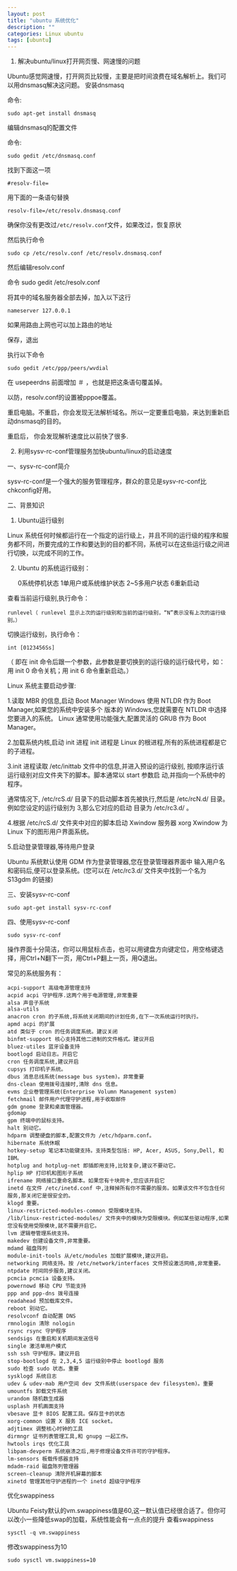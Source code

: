 ```yaml
---
layout: post
title: "ubuntu 系统优化"
description: ""
categories: Linux ubuntu
tags: [ubuntu]
---
```


1. 解决ubuntu/linux打开网页慢、网速慢的问题

Ubuntu感觉网速慢，打开网页比较慢，主要是把时间浪费在域名解析上。我们可以用dnsmasq解决这问题。
安装dnsmasq

命令:

	sudo apt-get install dnsmasq

编辑dnsmasq的配置文件

命令:

	sudo gedit /etc/dnsmasq.conf

找到下面这一项

	#resolv-file=

用下面的一条语句替换

	resolv-file=/etc/resolv.dnsmasq.conf

确保你没有更改过`/etc/resolv.conf`文件，如果改过，恢复原状

然后执行命令

	sudo cp /etc/resolv.conf /etc/resolv.dnsmasq.conf

然后编辑resolv.conf

命令
	sudo gedit /etc/resolv.conf

将其中的域名服务器全部去掉，加入以下这行

	nameserver 127.0.0.1

如果用路由上网也可以加上路由的地址

保存，退出

执行以下命令

	sudo gedit /etc/ppp/peers/wvdial

在 usepeerdns 前面增加 ＃ ，也就是把这条语句覆盖掉。

以防，resolv.conf的设置被pppoe覆盖。

重启电脑。不重启，你会发现无法解析域名。所以一定要重启电脑，来达到重新启动dnsmasq的目的。

重启后， 你会发现解析速度比以前快了很多.

2. 利用sysv-rc-conf管理服务加快ubuntu/linux的启动速度

一、sysv-rc-conf简介

sysv-rc-conf是一个强大的服务管理程序，群众的意见是sysv-rc-conf比chkconfig好用。

二、背景知识

1. Ubuntu运行级别

Linux 系统任何时候都运行在一个指定的运行级上，并且不同的运行级的程序和服务都不同，所要完成的工作和要达到的目的都不同，系统可以在这些运行级之间进行切换，以完成不同的工作。

2. Ubuntu 的系统运行级别：

	0系统停机状态
	1单用户或系统维护状态
	2~5多用户状态
	6重新启动

查看当前运行级别,执行命令：

	runlevel（ runlevel 显示上次的运行级别和当前的运行级别，“N”表示没有上次的运行级别。）

切换运行级别，执行命令：

	int [0123456Ss]
（ 即在 init 命令后跟一个参数，此参数是要切换到的运行级的运行级代号，如：用 init 0 命令关机；用 init 6 命令重新启动。）

Linux 系统主要启动步骤:

1.读取 MBR 的信息,启动 Boot Manager
Windows 使用 NTLDR 作为 Boot Manager,如果您的系统中安装多个
版本的 Windows,您就需要在 NTLDR 中选择您要进入的系统。
Linux 通常使用功能强大,配置灵活的 GRUB 作为 Boot Manager。

2.加载系统内核,启动 init 进程
init 进程是 Linux 的根进程,所有的系统进程都是它的子进程。

3.init 进程读取 /etc/inittab 文件中的信息,并进入预设的运行级别,
按顺序运行该运行级别对应文件夹下的脚本。脚本通常以 start 参数启
动,并指向一个系统中的程序。

通常情况下, /etc/rcS.d/ 目录下的启动脚本首先被执行,然后是
/etc/rcN.d/ 目录。例如您设定的运行级别为 3,那么它对应的启动
目录为 /etc/rc3.d/ 。

4.根据 /etc/rcS.d/ 文件夹中对应的脚本启动 Xwindow 服务器 xorg
Xwindow 为 Linux 下的图形用户界面系统。

5.启动登录管理器,等待用户登录

Ubuntu 系统默认使用 GDM 作为登录管理器,您在登录管理器界面中
输入用户名和密码后,便可以登录系统。(您可以在 /etc/rc3.d/
文件夹中找到一个名为 S13gdm 的链接)

三、安装sysv-rc-conf

	sudo apt-get install sysv-rc-conf

四、使用sysv-rc-conf

	sudo sysv-rc-conf

操作界面十分简洁，你可以用鼠标点击，也可以用键盘方向键定位，用空格键选择，用Ctrl+N翻下一页，用Ctrl+P翻上一页，用Q退出。

常见的系统服务有：

	acpi-support 高级电源管理支持
	acpid acpi 守护程序.这两个用于电源管理,非常重要
	alsa 声音子系统
	alsa-utils
	anacron cron 的子系统,将系统关闭期间的计划任务,在下一次系统运行时执行。
	apmd acpi 的扩展
	atd 类似于 cron 的任务调度系统。建议关闭
	binfmt-support 核心支持其他二进制的文件格式。建议开启
	bluez-utiles 蓝牙设备支持
	bootlogd 启动日志。开启它
	cron 任务调度系统,建议开启
	cupsys 打印机子系统。
	dbus 消息总线系统(message bus system)。非常重要
	dns-clean 使用拨号连接时,清除 dns 信息。
	evms 企业卷管理系统(Enterprise Volumn Management system)
	fetchmail 邮件用户代理守护进程,用于收取邮件
	gdm gnome 登录和桌面管理器。
	gdomap
	gpm 终端中的鼠标支持。
	halt 别动它。
	hdparm 调整硬盘的脚本,配置文件为 /etc/hdparm.conf。
	hibernate 系统休眠
	hotkey-setup 笔记本功能键支持。支持类型包括: HP, Acer, ASUS, Sony,Dell, 和 IBM。
	hotplug and hotplug-net 即插即用支持,比较复杂,建议不要动它。
	hplip HP 打印机和图形子系统
	ifrename 网络接口重命名脚本。如果您有十块网卡,您应该开启它
	inetd 在文件 /etc/inetd.conf 中,注释掉所有你不需要的服务。如果该文件不包含任何服务,那关闭它是很安全的。
	klogd 重要。
	linux-restricted-modules-common 受限模块支持。
	/lib/linux-restricted-modules/ 文件夹中的模块为受限模块。例如某些驱动程序,如果您没有使用受限模块,就不需要开启它。
	lvm 逻辑卷管理系统支持。
	makedev 创建设备文件,非常重要。
	mdamd 磁盘阵列
	module-init-tools 从/etc/modules 加载扩展模块,建议开启。
	networking 网络支持。按 /etc/network/interfaces 文件预设激活网络,非常重要。
	ntpdate 时间同步服务,建议关闭。
	pcmcia pcmcia 设备支持。
	powernowd 移动 CPU 节能支持
	ppp and ppp-dns 拨号连接
	readahead 预加载库文件。
	reboot 别动它。
	resolvconf 自动配置 DNS
	rmnologin 清除 nologin
	rsync rsync 守护程序
	sendsigs 在重启和关机期间发送信号
	single 激活单用户模式
	ssh ssh 守护程序。建议开启
	stop-bootlogd 在 2,3,4,5 运行级别中停止 bootlogd 服务
	sudo 检查 sudo 状态。重要
	sysklogd 系统日志
	udev & udev-mab 用户空间 dev 文件系统(userspace dev filesystem)。重要
	umountfs 卸载文件系统
	urandom 随机数生成器
	usplash 开机画面支持
	vbesave 显卡 BIOS 配置工具。保存显卡的状态
	xorg-common 设置 X 服务 ICE socket。
	adjtimex 调整核心时钟的工具
	dirmngr 证书列表管理工具,和 gnupg 一起工作。
	hwtools irqs 优化工具
	libpam-devperm 系统崩溃之后,用于修理设备文件许可的守护程序。
	lm-sensors 板载传感器支持
	mdadm-raid 磁盘陈列管理器
	screen-cleanup 清除开机屏幕的脚本
	xinetd 管理其他守护进程的一个 inetd 超级守护程序

优化swappiness

Ubuntu Feisty默认的vm.swappiness值是60,这一默认值已经很合适了。但你可以改小一些降低swap的加载，系统性能会有一点点的提升
查看swappiness

	sysctl -q vm.swappiness

修改swappiness为10

	sudo sysctl vm.swappiness=10
